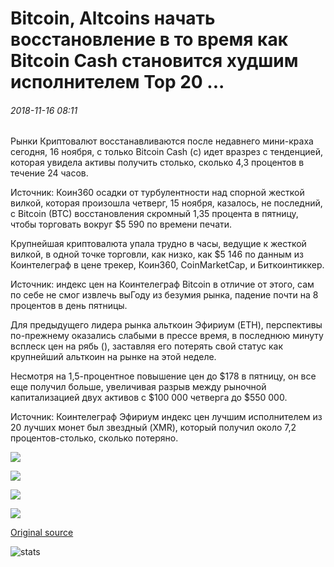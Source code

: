 # Bitcoin, Altcoins начать восстановление в то время как Bitcoin Cash становится худшим исполнителем Top 20 ...

###### 2018-11-16 08:11

Рынки Криптовалют восстанавливаются после недавнего мини-краха сегодня, 16 ноября, с только Bitcoin Cash (с) идет вразрез с тенденцией, которая увидела активы получить столько, сколько 4,3 процентов в течение 24 часов.

Источник: Коин360 осадки от турбулентности над спорной жесткой вилкой, которая произошла четверг, 15 ноября, казалось, не последний, с Bitcoin (BTC) восстановления скромный 1,35 процента в пятницу, чтобы торговать вокруг $5 590 по времени печати.

Крупнейшая криптовалюта упала трудно в часы, ведущие к жесткой вилкой, в одной точке торговли, как низко, как $5 146 по данным из Коинтелеграф в цене трекер, Коин360, CoinMarketCap, и Биткоинтиккер.

Источник: индекс цен на Коинтелеграф Bitcoin в отличие от этого, сам по себе не смог извлечь выГоду из безумия рынка, падение почти на 8 процентов в день пятницы.

Для предыдущего лидера рынка альткоин Эфириум (ETH), перспективы по-прежнему оказались слабыми в прессе время, в последнюю минуту всплеск цен на рябь (), заставляя его потерять свой статус как крупнейший альткоин на рынке на этой неделе.

Несмотря на 1,5-процентное повышение цен до $178 в пятницу, он все еще получил больше, увеличивая разрыв между рыночной капитализацией двух активов с $100 000 четверга до $550 000.

Источник: Коинтелеграф Эфириум индекс цен лучшим исполнителем из 20 лучших монет был звездный (XMR), который получил около 7,2 процентов-столько, сколько потеряно.

![](https://s3.cointelegraph.com/storage/uploads/view/42acaf19619a1d19640627c72112d41c.png)

![](https://s3.cointelegraph.com/storage/uploads/view/97fa1cd0d1b084233c9eae4c68357407.png)

![](https://s3.cointelegraph.com/storage/uploads/view/7c4269806aed7e4e93a1a7ac6071c103.png)

![](https://s3.cointelegraph.com/storage/uploads/view/d78419feca7b776b4a9b2eb6de8ff714.png)

[Original source](https://cointelegraph.com/news/bitcoin-altcoins-begin-recovery-while-bitcoin-cash-becomes-top-20s-worst-performer)

![stats](https://c.statcounter.com/11760860/0/a89fa40b/1/ "stats")